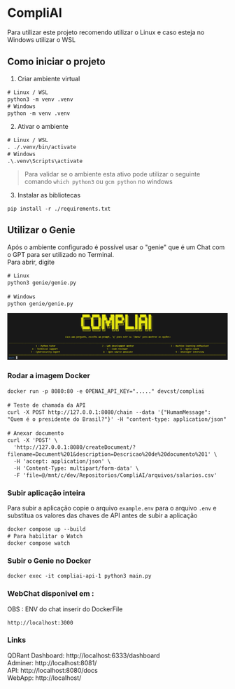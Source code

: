 # CompliAI
Para utilizar este projeto recomendo utilizar o Linux e caso esteja no Windows utilizar o WSL  
  
## Como iniciar o projeto
1. Criar ambiente virtual
```
# Linux / WSL
python3 -m venv .venv
# Windows
python -m venv .venv
```
2. Ativar o ambiente
```
# Linux / WSL
. ./.venv/bin/activate
# Windows
.\.venv\Scripts\activate
```

> Para validar se o ambiente esta ativo pode utilizar o seguinte comando
> `which python3` ou `gcm python` no windows

3. Instalar as bibliotecas
```
pip install -r ./requirements.txt
```

## Utilizar o Genie
Após o ambiente configurado é possível usar o "genie" que é um Chat com o GPT para ser utilizado no Terminal.  
Para abrir, digite
```
# Linux
python3 genie/genie.py

# Windows
python genie/genie.py
```
![Genie Compliance](./examples/image1.png)

### Rodar a imagem Docker
```
docker run -p 8080:80 -e OPENAI_API_KEY="....." devcst/compliai

# Teste de chamada da API
curl -X POST http://127.0.0.1:8080/chain --data '{"HumamMessage": "Quem é o presidente do Brasil?"}' -H "content-type: application/json"

# Anexar documento
curl -X 'POST' \
  'http://127.0.0.1:8080/createDocument/?filename=Document%201&description=Descricao%20de%20documento%201' \
  -H 'accept: application/json' \
  -H 'Content-Type: multipart/form-data' \
  -F 'file=@/mnt/c/dev/Repositorios/CompliAI/arquivos/salarios.csv'
```

### Subir aplicação inteira
Para subir a aplicação copie o arquivo `example.env` para o arquivo `.env` e substitua os valores das chaves de API antes de subir a aplicação
```
docker compose up --build
# Para habilitar o Watch
docker compose watch
```

### Subir o Genie no Docker
```
docker exec -it compliai-api-1 python3 main.py
```

### WebChat disponivel em :
OBS : ENV do chat inserir do DockerFile
```
http://localhost:3000
```

### Links
QDRant Dashboard: http://localhost:6333/dashboard  
Adminer: http://localhost:8081/  
API: http://localhost:8080/docs  
WebApp: http://localhost/  